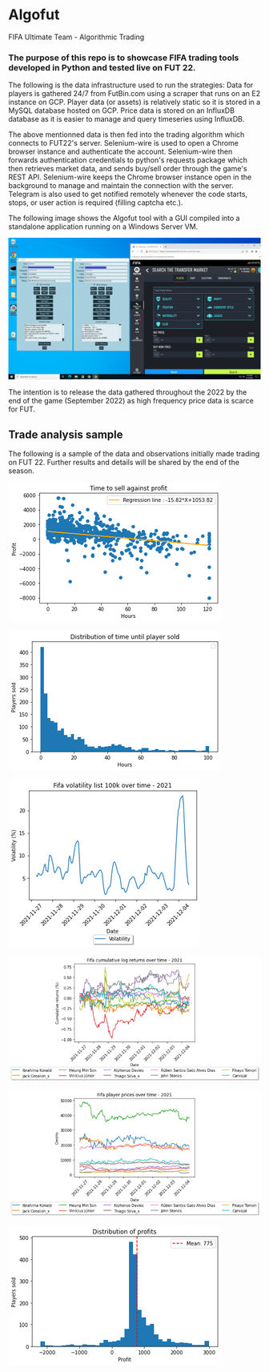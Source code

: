 # Algofut
FIFA Ultimate Team - Algorithmic Trading



### The purpose of this repo is to showcase FIFA trading tools developed in Python and tested live on FUT 22.

The following is the data infrastructure used to run the strategies:
  Data for players is gathered 24/7 from FutBin.com using a scraper that runs on an E2 instance on GCP.
  Player data (or assets) is relatively static so it is stored in a MySQL database hosted on GCP.
  Price data is stored on an InfluxDB database as it is easier to manage and query timeseries using InfluxDB.

The above mentionned data is then fed into the trading algorithm which connects to FUT22's server.
  Selenium-wire is used to open a Chrome browser instance and authenticate the account.
  Selenium-wire then forwards authentication credentials to python's requests package which then retrieves market data, and sends buy/sell order through the game's REST    API. Selenium-wire keeps the Chrome browser instance open in the background to manage and maintain the connection with the server.
  Telegram is also used to get notified remotely whenever the code starts, stops, or user action is required (filling captcha etc.).
  

The following image shows the Algofut tool with a GUI compiled into a standalone application running on a Windows Server VM.

![SCREEN_1](screen_algo1.PNG)



The intention is to release the data gathered throughout the 2022 by the end of the game (September 2022) as high frequency price data is scarce for FUT. 



## Trade analysis sample

The following is a sample of the data and observations initially made trading on FUT 22. Further results and details will be shared by the end of the season.

![SCREEN_1](reg_time_sell.PNG)


![SCREEN_3](time_to_sell.PNG)


![SCREEN_4](vol_100k.PNG)


![SCREEN_5](cum_log_ret.PNG)


![SCREEN_6](fut_prices.PNG)


![SCREEN_6](profit_dist.PNG)



